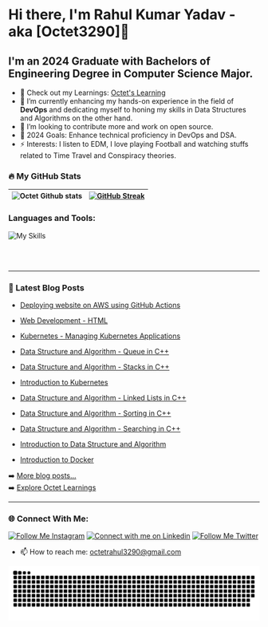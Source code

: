 # Hi there, I'm Rahul Kumar Yadav - aka [Octet3290]👋 


## I'm an 2024 Graduate with Bachelors of Engineering Degree in Computer Science Major.

- 🔭 Check out my Learnings: [Octet's Learning](https://octet3290.github.io/OctetLearnings/)
- 🌱 I’m currently enhancing my hands-on experience in the field of <b>DevOps</b> and dedicating myself to honing my skills in Data Structures and 
      Algorithms on the other hand.
- 👯 I’m looking to contribute more and work on open source.
- 🥅 2024 Goals: Enhance technical proficiency in DevOps and DSA.
- ⚡ Interests: I listen to EDM, I love playing Football and watching stuffs related to Time Travel and Conspiracy theories.

### :fire: My GitHub Stats

  ![Octet Github stats](https://github-readme-stats.vercel.app/api?username=Octet3290&show_icons=true&theme=radical) | [![GitHub Streak](https://streak-stats.demolab.com/?user=Octet3290&theme=dark)](https://git.io/streak-stats) 
--- | --- 


### Languages and Tools:

![My Skills](https://skillicons.dev/icons?i=cpp,html,css,nextjs,aws,git,docker,jenkins,kubernetes,linux,github,react,githubactions)

<br />
<br />

---

### 📕 Latest Blog Posts

<!-- BLOG-POST-LIST:START -->
- [Deploying website on AWS using GitHub Actions](https://octet3290.github.io/OctetLearnings/DevOps/DevopsNext.html)
- [Web Development - HTML ](https://octet3290.github.io/OctetLearnings/Web%20Development/HTML.html)
- [Kubernetes - Managing Kubernetes Applications ](https://octet3290.github.io/OctetLearnings/Kubernetes/kubernetes6.html)
- [Data Structure and Algorithm - Queue in C++ ](https://octet3290.github.io/OctetLearnings/DSA/DSAqueue.html)
- [Data Structure and Algorithm - Stacks in C++ ](https://octet3290.github.io/OctetLearnings/DSA/DSAstacks.html)
- [Introduction to Kubernetes](https://octet3290.github.io/OctetLearnings/Kubernetes/kubernetes1.html)
- [Data Structure and Algorithm - Linked Lists in C++](https://octet3290.github.io/OctetLearnings/DSA/DSALinkedList.html)
- [Data Structure and Algorithm - Sorting in C++](https://octet3290.github.io/OctetLearnings/DSA/DSAnext2.html)

- [Data Structure and Algorithm - Searching in C++](https://octet3290.github.io/OctetLearnings/DSA/DSAnext1.html)

- [Introduction to Data Structure and Algorithm](https://octet3290.github.io/OctetLearnings/DSA/DSAnext.html)

- [Introduction to Docker](https://octet3290.github.io/OctetLearnings/Docker/docker.html)




<!-- BLOG-POST-LIST:END -->

➡️ [More blog posts...](https://octet3290.github.io/OctetLearnings/index.html)
<br />
➡️ [Explore Octet Learnings](https://octet3290.github.io/OctetLearnings/Explore1.html)


---

### 🌐 Connect With Me:

 [![Follow Me Instagram](https://img.shields.io/badge/Instagram-E4405F?style=for-the-badge&logo=instagram&logoColor=white)](https://www.instagram.com/octet_rahul3290/)  [![Connect with me on Linkedin](https://img.shields.io/badge/LinkedIn-0077B5?style=for-the-badge&logo=linkedin&logoColor=white)](https://www.linkedin.com/in/rahul-kumar-yadav-5228121ba/)  [![Follow Me Twitter](https://img.shields.io/badge/Twitter-1DA1F2?style=for-the-badge&logo=twitter&logoColor=white)](https://twitter.com/rahul3290)
 
 
- 📫 How to reach me: octetrahul3290@gmail.com

<picture>
<img src="https://raw.githubusercontent.com/UjjwalMahar/UjjwalMahar/output/github-contribution-grid-snake.svg" />
</picture>







